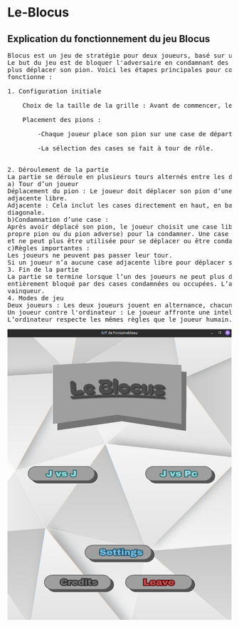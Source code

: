 # Le-Blocus

## Explication du fonctionnement du jeu Blocus
<pre>
Blocus est un jeu de stratégie pour deux joueurs, basé sur une grille carrée de taille variable.
Le but du jeu est de bloquer l'adversaire en condamnant des cases, jusqu'à ce qu'il ne puisse
plus déplacer son pion. Voici les étapes principales pour comprendre comment le jeu
fonctionne :

1. Configuration initiale

    Choix de la taille de la grille : Avant de commencer, les joueurs choisissent une taille pour la grille, entre 3×3 et 9×9. <br>
    Placement des pions : <br>
        -Chaque joueur place son pion sur une case de départ (aucune case ne peut être partagée par deux pions).<br>
        -La sélection des cases se fait à tour de rôle.<br>

2. Déroulement de la partie
La partie se déroule en plusieurs tours alternés entre les deux joueurs :
a) Tour d’un joueur
Déplacement du pion : Le joueur doit déplacer son pion d’une case vers une case
adjacente libre.
Adjacente : Cela inclut les cases directement en haut, en bas, à gauche, à droite, et en
diagonale.
b)Condamnation d’une case :
Après avoir déplacé son pion, le joueur choisit une case libre (autre que celle de son
propre pion ou du pion adverse) pour la condamner. Une case condamnée est marquée
et ne peut plus être utilisée pour se déplacer ou être condamnée à nouveau.
c)Règles importantes :
Les joueurs ne peuvent pas passer leur tour.
Si un joueur n’a aucune case adjacente libre pour déplacer son pion, il perd la partie.
3. Fin de la partie
La partie se termine lorsque l’un des joueurs ne peut plus déplacer son pion parce qu’il est
entièrement bloqué par des cases condamnées ou occupées. L’autre joueur est déclaré
vainqueur.
4. Modes de jeu
Deux joueurs : Les deux joueurs jouent en alternance, chacun contrôlant un pion.
Un joueur contre l'ordinateur : Le joueur affronte une intelligence artificielle.
L’ordinateur respecte les mêmes règles que le joueur humain.
</pre>
![Ecran d'accueil du jeu](/images/Menublocus.png)